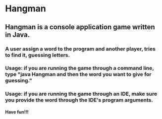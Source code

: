 # Hangman
## Hangman is a console application game written in Java.
### A user assign a word to the program and another player, tries to find it, guessing letters.

### Usage: if  you are running the game through a command line, type "java Hangman and then the word you want to give for guessing."
### Usage: if you are running the game through an IDE, make sure you provide the word through the IDE's program arguments.
#### Have fun!!!
